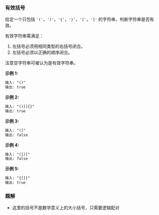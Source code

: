 ### 有效括号

给定一个只包括 `'('`，`')'`，`'{'`，`'}'`，`'['`，`']'` 的字符串，判断字符串是否有效。

有效字符串需满足：

1. 左括号必须用相同类型的右括号闭合。
2. 左括号必须以正确的顺序闭合。

注意空字符串可被认为是有效字符串。

**示例 1:**

```reStructuredText
输入: "()"
输出: true
```

**示例 2:**

```reStructuredText
输入: "()[]{}"
输出: true
```

**示例 3:**

```reStructuredText
输入: "(]"
输出: false
```

**示例 4:**

```reStructuredText
输入: "([)]"
输出: false
```

**示例 5:**

```reStructuredText
输入: "{[]}"
输出: true
```



### 题解

- 这里的括号不是数学意义上的大小括号，只需要逻辑配对

  





